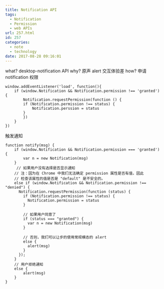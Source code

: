 ```yaml
---
title: Notification API
tags:
  - Notification
  - Permission
  - web APIs
url: 257.html
id: 257
categories:
  - note
  - technology
date: 2017-08-28 09:16:01
---
```


what? desktop-notification API why? 原声 alert 交互体验差 how? 申请 notification 权限

    window.addEventListener('load', function(){
        if (window.Notification && Notification.permission !== 'granted') {
            Notification.requestPermission(function () {
            if (Notification.permission !== status) {
                Notification.perssion = status
            }
            })
        }
    })

触发通知

    function notify(msg) {
        if (window.Notification && Notification.permission === 'granted') {
            var n = new Notification(msg)
        }
         // 如果用户没有选择是否显示通知
        // 注：因为在 Chrome 中我们无法确定 permission 属性是否有值，因此
        // 检查该属性的值是否是 "default" 是不安全的。
        else if (window.Notification && Notification.permission !== "denied") {
          Notification.requestPermission(function (status) {
            if (Notification.permission !== status) {
              Notification.permission = status
            }

            // 如果用户同意了
            if (status === "granted") {
              var n = new Notification(msg)
            }

            // 否则，我们可以让步的使用常规模态的 alert
            else {
              alert(msg)
            }
          });
        }
        // 用户拒绝通知
        else {
            alert(msg)
        }
    }
